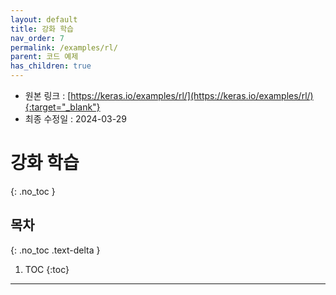 ```yaml
---
layout: default
title: 강화 학습
nav_order: 7
permalink: /examples/rl/
parent: 코드 예제
has_children: true
---
```


* 원본 링크 : [https://keras.io/examples/rl/](https://keras.io/examples/rl/){:target="_blank"}
* 최종 수정일 : 2024-03-29

# 강화 학습
{: .no_toc }

## 목차
{: .no_toc .text-delta }

1. TOC
{:toc}

---
